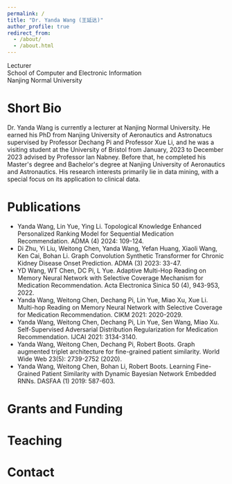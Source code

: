 ```yaml
---
permalink: /
title: "Dr. Yanda Wang (王延达)"
author_profile: true
redirect_from: 
  - /about/
  - /about.html
---
```


Lecturer<br>
School of Computer and Electronic Information<br>
Nanjing Normal University

Short Bio
======
Dr. Yanda Wang is currently a lecturer at Nanjing Normal University. He earned his PhD from Nanjing University of Aeronautics and Astronatucs supervised by Professor Dechang Pi and Professor Xue Li, and he was a visiting student at the University of Bristol from January, 2023 to December 2023 advised by Professor Ian Nabney. Before that, he completed his Master's degree and Bachelor's degree at Nanjing University of Aeronautics and Astronautics. His research interests primarily lie in data mining, with a special focus on its application to clinical data.

Publications
======

- Yanda Wang, Lin Yue, Ying Li. Topological Knowledge Enhanced Personalized Ranking Model for Sequential Medication Recommendation. ADMA (4) 2024: 109-124.<br>
- Di Zhu, Yi Liu, Weitong Chen, Yanda Wang, Yefan Huang, Xiaoli Wang, Ken Cai, Bohan Li. Graph Convolution Synthetic Transformer for Chronic Kidney Disease Onset Prediction. ADMA (3) 2023: 33-47.<br>
- YD Wang, WT Chen, DC Pi, L Yue. Adaptive Multi-Hop Reading on Memory Neural Network with Selective Coverage Mechanism for Medication Recommendation. Acta Electronica Sinica 50 (4), 943-953, 2022.<br>
- Yanda Wang, Weitong Chen, Dechang Pi, Lin Yue, Miao Xu, Xue Li. Multi-hop Reading on Memory Neural Network with Selective Coverage for Medication Recommendation. CIKM 2021: 2020-2029.<br>
- Yanda Wang, Weitong Chen, Dechang Pi, Lin Yue, Sen Wang, Miao Xu. Self-Supervised Adversarial Distribution Regularization for Medication Recommendation. IJCAI 2021: 3134-3140.<br>
- Yanda Wang, Weitong Chen, Dechang Pi, Robert Boots. Graph augmented triplet architecture for fine-grained patient similarity. World Wide Web 23(5): 2739-2752 (2020).<br>
- Yanda Wang, Weitong Chen, Bohan Li, Robert Boots. Learning Fine-Grained Patient Similarity with Dynamic Bayesian Network Embedded RNNs. DASFAA (1) 2019: 587-603.


Grants and Funding
======



Teaching
======


Contact
======



